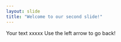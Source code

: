 ```yaml
---
layout: slide
title: "Welcome to our second slide!"
---
```

Your text xxxxx
Use the left arrow to go back!
